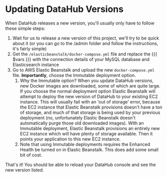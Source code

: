 # Updating DataHub Versions

When DataHub releases a new version, you'll usually only have to follow these simple steps:

1. Wait for us to release a new version of this project, we'll try to be quick about it (or you can go to the /admin folder and follow the instructions, it's fairly simple)
2. Get the `/elasticbeanstalk/docker-compose.yml` file and replace the {{{ $vars }}} with the connection details of your MySQL database and Elasticsearch instance
3. Go to AWS Elastic Beanstalk and upload the new `docker-compose.yml` file. **Importantly**, choose the Immutable deployment option.
   1. Why the Immutable option? When you update DataHub versions, new Docker images are downloaded, some of which are quite large. If you choose the normal deployment option Elastic Beanstalk will attempt to deploy the new version of DataHub to  your existing EC2 instance. This will usually fail with an 'out of storage' error, because the EC2 instance that Elastic Beanstalk provisions doesn't have a ton of storage, and much of that storage is being used by your previous deployment (no, unfortunately Elastic Beanstalk doesn't automatically purge those old downloaded images). With an Immutable deployment, Elastic Beanstalk provisions an entirely new EC2 instance which will have plenty of storage available. Then it points your application to this new EC2 instance.
   2. Note that using Immutable deployments requires the Enhanced Health be turned on in Elastic Beanstalk. This does add some small bit of cost.

That's it! You should be able to reload your DataHub console and see the new version listed.
